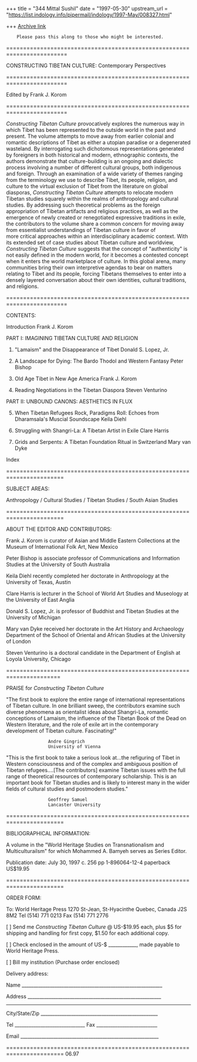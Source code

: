 +++
title = "344 Mittal Sushil"
date = "1997-05-30"
upstream_url = "https://list.indology.info/pipermail/indology/1997-May/008327.html"

+++
[Archive link](https://list.indology.info/pipermail/indology/1997-May/008327.html)



		Please pass this along to those who might be interested.


========================================================================

CONSTRUCTING TIBETAN CULTURE: Contemporary Perspectives

========================================================================

Edited by Frank J. Korom

========================================================================

_Constructing Tibetan Culture_ provocatively explores the numerous 
way in which Tibet has been represented to the outside world in the 
past and present. The volume attempts to move away from earlier 
colonial and romantic descriptions of Tibet as either a utopian 
paradise or a degenerated wasteland. By interrogating such dichotomous
representations generated by foreigners in both historical and modern,
ethnographic contexts, the authors demonstrate that culture-building 
is an ongoing and dialectic process involving a number of different
cultural groups, both indigenous and foreign.
   Through an examination of a wide variety of themes ranging from the
terminology we use to describe Tibet, its people, religion, and 
culture to the virtual exclusion of Tibet from the literature on global
diasporas, _Constructing Tibetan Culture_ attempts to relocate modern
Tibetan studies squarely within the realms of anthropology and cultural
studies. By addressing such theoretical problems as the foreign
appropriation of Tibetan artifacts and religious practices, as well as 
the emergence of newly created or renegotiated expressive traditions in
exile, the contributors to the volume share a common concern for moving
away from essentialist understandings of Tibetan culture in favor of  
more critical approaches within an interdisciplinary academic context.
   With its extended set of case studies about Tibetan culture and 
worldview, _Constructing Tibetan Culture_ suggests that the concept of
"authenticity" is not easily defined in the modern world, for it 
becomes a contested concept when it enters the world marketplace of
culture. In this global arena, many communities bring their own
interpretive agendas to bear on matters relating to Tibet and its people,
forcing Tibetans themselves to enter into a densely layered conversation
about their own identities, cultural traditions, and religions.

========================================================================

CONTENTS:

Introduction
        Frank J. Korom

PART I: IMAGINING TIBETAN CULTURE AND RELIGION

1. "Lamaism" and the Disappearance of Tibet
        Donald S. Lopez, Jr.

2. A Landscape for Dying: The Bardo Thodol and Western Fantasy
        Peter Bishop

3. Old Age Tibet in New Age America
        Frank J. Korom

4. Reading Negotiations in the Tibetan Diaspora
	Steven Venturino

PART II: UNBOUND CANONS: AESTHETICS IN FLUX

5. When Tibetan Refugees Rock, Paradigms Roll: Echoes
   from Dharamsala's Muscial Soundscape
        Keila Diehl

6. Struggling with Shangri-La: A Tibetan Artist in Exile
        Clare Harris

7. Grids and Serpents: A Tibetan Foundation Ritual 
   in Switzerland
        Mary van Dyke

Index

=======================================================================

SUBJECT AREAS:

Anthropology / Cultural Studies / Tibetan Studies / South Asian Studies

=======================================================================

ABOUT THE EDITOR AND CONTRIBUTORS:

Frank J. Korom is curator of Asian and Middle Eastern Collections
  at the Museum of International Folk Art, New Mexico

Peter Bishop is associate professor of Communications and
  Information Studies at the University of South Australia

Keila Diehl recently completed her doctorate in Anthropology at
  the University of Texas, Austin

Clare Harris is lecturer in the School of World Art Studies and
  Museology at the University of East Anglia

Donald S. Lopez, Jr. is professor of Buddhist and Tibetan Studies
  at the University of Michigan

Mary van Dyke received her doctorate in the Art History and
  Archaeology Department of the School of Oriental and African
  Studies at the University of London

Steven Venturino is a doctoral candidate in the Department of
  English at Loyola University, Chicago

======================================================================

PRAISE for _Constructing Tibetan Culture_

"The first book to explore the entire range of international
representations of Tibetan culture. In one brilliant sweep, the
contributors examine such diverse phenomena as orientalist ideas about
Shangri-La, romantic conceptions of Lamaism, the influence of the Tibetan
Book of the Dead on Western literature, and the role of exile art in the
contemporary development of Tibetan culture. Fascinating!" 

					Andre Gingrich
					University of Vienna


"This is the first book to take a serious look at...the refiguring of
Tibet in Western consciousness and of the complex and ambiguous position
of Tibetan refugees....[The contributors] examine Tibetan issues with the
full range of theoretical resources of contemporary scholarship. This is
an important book for Tibetan studies and is likely to interest many in
the wider fields of cultural studies and postmodern studies." 

					Geoffrey Samuel
					Lancaster University

=======================================================================

BIBLIOGRAPHICAL INFORMATION:

A volume in the "World Heritage Studies on Transnationalism and
Multiculturailsm" for which Mohammed A. Bamyeh serves as Series Editor.


Publication date: July 30, 1997         	c. 256 pp 
1-896064-12-4 paperback             		US$19.95

=======================================================================

ORDER FORM:

To:	World Heritage Press
	1270 St-Jean, St-Hyacinthe
	Quebec, Canada J2S 8M2
	Tel (514) 771 0213 Fax (514) 771 2776 

[ ]	Send me _Constructing Tibetan Culture_
	@ US-$19.95 each, plus $5 for shipping 
	and handling for first copy, $1.50 for 
	each additional copy. 

[ ]	Check enclosed in the amount of 
	US-$ ____________, made payable to 
	World Heritage Press.

[ ]	Bill my institution (Purchase order enclosed)


Delivery address:

Name ____________________________________________________________

Address _________________________________________________________

_________________________________________________________________

City/State/Zip __________________________________________________

Tel ______________________________ Fax __________________________

Email ___________________________________________________________


=======================================================================
<END>06.97










